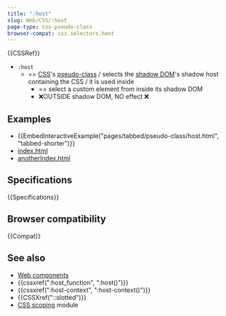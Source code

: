 ```yaml
---
title: ":host"
slug: Web/CSS/:host
page-type: css-pseudo-class
browser-compat: css.selectors.host
---
```


{{CSSRef}}

* `:host`
  * == [CSS](/en-US/docs/Web/CSS)'s [pseudo-class](/en-US/docs/Web/CSS/Pseudo-classes) / selects the [shadow DOM](/en-US/docs/Web/API/Web_components/Using_shadow_DOM)'s shadow host containing the CSS / it is used inside
    * == select a custom element from inside its shadow DOM
    * ❌OUTSIDE shadow DOM, NO effect ❌

## Examples

* {{EmbedInteractiveExample("pages/tabbed/pseudo-class/host.html", "tabbed-shorter")}}
* [index.html](index.html)
* [anotherIndex.html](anotherIndex.html)

## Specifications

{{Specifications}}

## Browser compatibility

{{Compat}}

## See also

- [Web components](/en-US/docs/Web/API/Web_components)
- {{cssxref(":host_function", ":host()")}}
- {{cssxref(":host-context", ":host-context()")}}
- {{CSSXref("::slotted")}}
- [CSS scoping](/en-US/docs/Web/CSS/CSS_scoping) module
